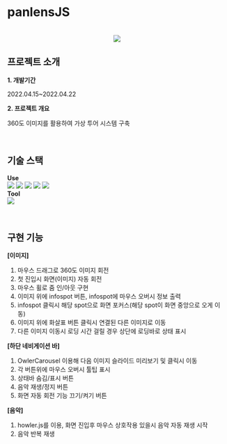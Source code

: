 # panlensJS

<p align="center">
  <br>
  <img src="https://user-images.githubusercontent.com/62851841/167530323-2ec2d9f3-266a-4cac-a7dc-b8b12008a60e.PNG">
  <br>
</p>


## 프로젝트 소개

**1. 개발기간**<br>
<p>2022.04.15~2022.04.22 </p>

**2. 프로젝트 개요**<br>
<p>360도 이미지를 활용하여 가상 투어 시스템 구축</p>

<br>

## 기술 스택

**Use**<br>
<img src="https://img.shields.io/badge/JavaScript-F7DF1E?style=flat-square&logo=JavaScript&logoColor=white"/>
<img src="https://img.shields.io/badge/Three.js-000000?style=flat-square&logo=Three.js&logoColor=white"/>
<img src="https://img.shields.io/badge/HTML5-E34F26?style=flat-square&logo=HTML5&logoColor=white"/>
<img src="https://img.shields.io/badge/CSS-1572B6?style=flat-square&logo=CSS3&logoColor=white"/>
<img src="https://img.shields.io/badge/Bootstrap-7952B3?style=flat-square&logo=Bootstrap&logoColor=white"/>
<br>
**Tool**<br>
<img src="https://img.shields.io/badge/Visual Studio Code-007ACC?style=flat-square&logo=Visual%20Studio%20Code&logoColor=white"/>

<br>

## 구현 기능

**[이미지]**
1. 마우스 드래그로 360도 이미지 회전
2. 첫 진입시 화면(이미지) 자동 회전
3. 마우스 휠로 줌 인/아웃 구현
4. 이미지 위에 infospot 버튼, infospot에 마우스 오버시 정보 출력
5. infospot 클릭시 해당 spot으로 화면 포커스(해당 spot이 화면 중앙으로 오게 이동)
6. 이미지 위에 화살표 버튼 클릭시 연결된 다른 이미지로 이동
7. 다른 이미지 이동시 로딩 시간 걸릴 경우 상단에 로딩바로 상태 표시

**[하단 네비게이션 바]**
1. OwlerCarousel 이용해 다음 이미지 슬라이드 미리보기 및 클릭시 이동
2. 각 버튼위에 마우스 오버시 툴팁 표시
3. 상태바 숨김/표시 버튼
4. 음악 재생/정지 버튼
5. 화면 자동 회전 기능 끄기/켜기 버튼

**[음악]**
1. howler.js를 이용, 화면 진입후 마우스 상호작용 있을시 음악 자동 재생 시작
2. 음악 반복 재생
